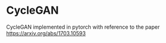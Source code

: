 # CycleGAN
CycleGAN implemented in pytorch with reference to the paper https://arxiv.org/abs/1703.10593
